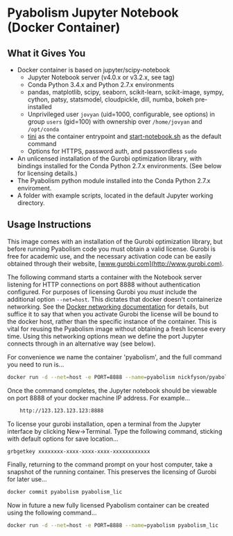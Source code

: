 # Pyabolism Jupyter Notebook (Docker Container)

## What it Gives You

* Docker container is based on jupyter/scipy-notebook
    * Jupyter Notebook server (v4.0.x or v3.2.x, see tag)
    * Conda Python 3.4.x and Python 2.7.x environments
    * pandas, matplotlib, scipy, seaborn, scikit-learn, scikit-image, sympy, cython, patsy, statsmodel, cloudpickle, dill, numba, bokeh pre-installed
    * Unprivileged user `jovyan` (uid=1000, configurable, see options) in group `users` (gid=100) with ownership over `/home/jovyan` and `/opt/conda`
    * [tini](https://github.com/krallin/tini) as the container entrypoint and [start-notebook.sh](../minimal-notebook/start-notebook.sh) as the default command
    * Options for HTTPS, password auth, and passwordless `sudo`
* An unlicensed installation of the Gurobi optimization library, with bindings installed for the Conda Python 2.7.x environments. (See below for licensing details.)
* The Pyabolism python module installed into the Conda Python 2.7.x enviroment.
* A folder with example scripts, located in the default Jupyter working directory.

## Usage Instructions

This image comes with an installation of the Gurobi optimization library, but before running Pyabolism code you must obtain a valid license. Gurobi is free for academic use, and the necessary activation code can be easily obtained through their website, [www.gurobi.com](http://www.gurobi.com).

The following command starts a container with the Notebook server listening for HTTP connections on port 8888 without authentication configured. For purposes of licensing Gurobi you *must* include the additional option ```--net=host```. This dictates that docker doesn't containerize networking. See the [Docker networking documentation](https://docs.docker.com/articles/networking/) for details, but suffice it to say that when you activate Gurobi the license will be bound to the docker host, rather than the specific instance of the container. This is vital for reusing the Pyabolism image without obtaining a fresh license every time. Using this networking options mean we define the port Jupyter connects through in an alternative way (see below).

For convenience we name the container 'pyabolism', and the full command you need to run is...

```bash
docker run -d --net=host -e PORT=8888 --name=pyabolism nickfyson/pyabolism
```

Once the command completes, the Jupyter notebook should be viewable on port 8888 of your docker machine IP address. For example...

```bash
    http://123.123.123.123:8888
```

To license your gurobi installation, open a terminal from the Jupyter interface by clicking New-\>Terminal. Type the following command, sticking with default options for save location...

```bash
grbgetkey xxxxxxxx-xxxx-xxxx-xxxx-xxxxxxxxxxxx
```

Finally, returning to the command prompt on your host computer, take a snapshot of the running container. This preserves the licensing of Gurobi for later use...

```bash
docker commit pyabolism pyabolism_lic
```

Now in future a new fully licensed Pyabolism container can be created using the following command...

```bash
docker run -d --net=host -e PORT=8888 --name=pyabolism pyabolism_lic
```


